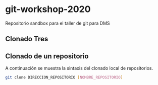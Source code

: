 # git-workshop-2020
Repositorio sandbox para el taller de git para DMS

## Clonado Tres
## Clonado de un repositorio

A continuación se muestra la sintaxis del clonado local de repositorios.

```bash
git clone DIRECCION_REPOSITORIO [NOMBRE_REPOSITORIO]
```
